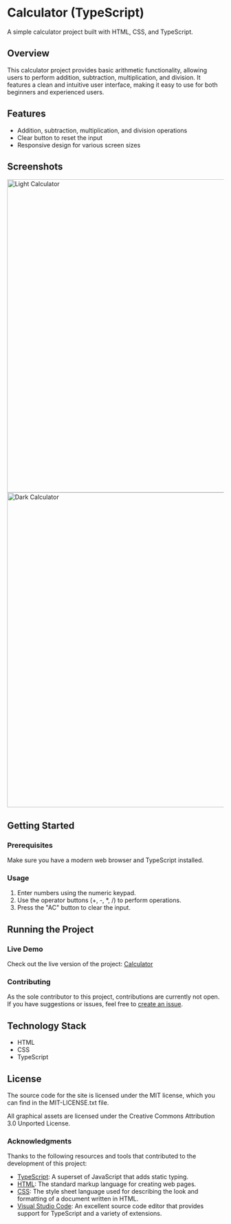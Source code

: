 # Calculator (TypeScript)

A simple calculator project built with HTML, CSS, and TypeScript.

## Overview

This calculator project provides basic arithmetic functionality, allowing users to perform addition, subtraction, multiplication, and division. It features a clean and intuitive user interface, making it easy to use for both beginners and experienced users.

## Features

- Addition, subtraction, multiplication, and division operations
- Clear button to reset the input
- Responsive design for various screen sizes

## Screenshots

<img width="727" alt="Light Calculator" src="https://github.com/iankamar/Calculator/assets/95672055/e1ebad04-44d2-46cb-8ca1-64ac132f7d83">
<img width="731" alt="Dark Calculator" src="https://github.com/iankamar/Calculator/assets/95672055/1e62ea0c-aa81-4695-aaa5-71d63c3e03a5">

## Getting Started

### Prerequisites

Make sure you have a modern web browser and TypeScript installed.

### Usage

1. Enter numbers using the numeric keypad.
2. Use the operator buttons (+, -, *, /) to perform operations.
3. Press the "AC" button to clear the input.

## Running the Project
### Live Demo

Check out the live version of the project: [Calculator](https://calculator-e3hp.vercel.app/)

### Contributing

As the sole contributor to this project, contributions are currently not open. If you have suggestions or issues, feel free to [create an issue](https://github.com/iankamar/Calculator/issues).

## Technology Stack

- HTML
- CSS
- TypeScript

## License

The source code for the site is licensed under the MIT license, which you can find in the MIT-LICENSE.txt file.

All graphical assets are licensed under the Creative Commons Attribution 3.0 Unported License.

### Acknowledgments

Thanks to the following resources and tools that contributed to the development of this project:

- [TypeScript](https://www.typescriptlang.org/): A superset of JavaScript that adds static typing.
- [HTML](https://developer.mozilla.org/en-US/docs/Web/HTML): The standard markup language for creating web pages.
- [CSS](https://developer.mozilla.org/en-US/docs/Web/CSS): The style sheet language used for describing the look and formatting of a document written in HTML.
- [Visual Studio Code](https://code.visualstudio.com/): An excellent source code editor that provides support for TypeScript and a variety of extensions.
